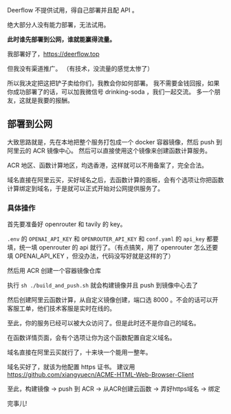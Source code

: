 Deerflow 不提供试用，得自己部署并且配 API 。 

绝大部分人没有能力部署，无法试用。

**此时谁先部署到公网，谁就能赢得流量。**

我部署好了，https://deerflow.top

但我没有渠道推广。 （有技术，没流量的感觉太惨了）

所以我决定把这把铲子卖给你们，我教会你如何部署。   我不需要金钱回报，如果你成功部署了的话，可以加我微信号 drinking-soda ，我们一起交流。 多一个朋友，这就是我要的报酬。

## 部署到公网

大致思路就是，先在本地把整个服务打包成一个 docker 容器镜像，然后 push 到阿里云的 ACR 镜像中心。 然后可以直接使用这个镜像来创建函数计算服务。  

ACR 地区、函数计算地区，均选香港，这样就可以不用备案了，完全合法。

域名直接在阿里云买，买好域名之后，去函数计算的面板，会有个选项让你把函数计算绑定到域名，于是就可以正式开始对公网提供服务了。



### 具体操作

首先要准备好 openrouter 和 tavily 的 key。 

`.env` 的 `OPENAI_API_KEY` 和 `OPENROUTER_API_KEY` 和 `conf.yaml` 的 `api_key` 都要填，统一填 openrouter 的 api 就行了。（有点搞笑，用了 openrouter 怎么还要填 OPENAI_API_KEY ，但没办法，代码没写好就是这样的了）

然后用 ACR 创建一个容器镜像仓库

执行 `sh ./build_and_push.sh` 就会构建镜像并且 push 到镜像中心去了

然后创建阿里云函数计算，从自定义镜像创建，端口选 8000 。不会的话可以开客服工单，他们技术客服是实时在线的。

至此，你的服务已经可以被大众访问了。但是此时还不是你自己的域名。

在函数详情页面，会有个选项让你为这个函数配置自定义域名。

域名直接在阿里云买就行了，十来块一个能用一整年。

域名买好了，就该为他配置 https 证书。 建议用 https://github.com/xiangyuecn/ACME-HTML-Web-Browser-Client 



至此，构建镜像 -> push 到 ACR -> 从ACR创建云函数 -> 弄好https域名 -> 绑定

完事儿!


